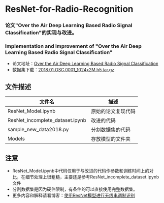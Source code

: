 # ResNet-for-Radio-Recognition
### 论文"Over the Air Deep Learning Based Radio Signal Classification"的实现与改进。
### Implementation and improvement of "Over the Air Deep Learning Based Radio Signal Classification"

* 论文地址：[Over the Air Deep Learning Based Radio Signal Classification](https://arxiv.org/pdf/1712.04578.pdf)
* 数据集下载：[2018.01.OSC.0001_1024x2M.h5.tar.gz](http://opendata.deepsig.io/datasets/2018.01/2018.01.OSC.0001_1024x2M.h5.tar.gz)

## 文件描述

文件名 | 描述
-|-
ResNet_Model.ipynb | 原始的论文复现代码
ResNet_incomplete_dataset.ipynb | 改进的代码
sample_new_data2018.py | 分割数据集的代码
Models | 存放模型的文件夹

## 注意
* ResNet_Model.ipynb中代码仅用于与改进的代码作参数和训练时间上的对比，在细节处理上很粗糙，主要还是参考ResNet_incomplete_dataset.ipynb文件
* 分割数据集是因为硬件限制，有条件的可以直接使用完整数据集。
* 更多内容和解释请看博客：[使用ResNet模型进行无线电调制识别](https://blog.csdn.net/qq_34467412/article/details/90738232)
